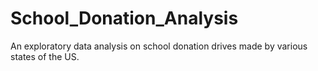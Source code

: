# School_Donation_Analysis
An exploratory data analysis on school donation drives made by various states of the US.
